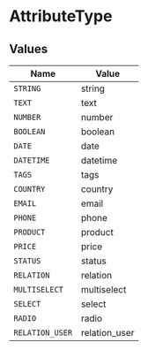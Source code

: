 # AttributeType


## Values

| Name            | Value           |
| --------------- | --------------- |
| `STRING`        | string          |
| `TEXT`          | text            |
| `NUMBER`        | number          |
| `BOOLEAN`       | boolean         |
| `DATE`          | date            |
| `DATETIME`      | datetime        |
| `TAGS`          | tags            |
| `COUNTRY`       | country         |
| `EMAIL`         | email           |
| `PHONE`         | phone           |
| `PRODUCT`       | product         |
| `PRICE`         | price           |
| `STATUS`        | status          |
| `RELATION`      | relation        |
| `MULTISELECT`   | multiselect     |
| `SELECT`        | select          |
| `RADIO`         | radio           |
| `RELATION_USER` | relation_user   |